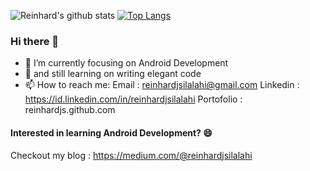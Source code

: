 ![Reinhard's github stats](https://github-readme-stats.vercel.app/api?username=reinhardjs&show_icons=true&theme=dark)
[![Top Langs](https://github-readme-stats.vercel.app/api/top-langs/?username=reinhardjs&layout=compact)](https://github.com/reinhardjs/README.md)

### Hi there 👋
<!--
**Reinhardjs/reinhardjs** is a ✨ _special_ ✨ repository because its `README.md` (this file) appears on your GitHub profile.
- 🔭 I’m currently working on ...
- 👯 I’m looking to collaborate on ...
- 🤔 I’m looking for help with ...
- 💬 Ask me about Android Development
-->

- 🔭 I’m currently focusing on Android Development
- 🌱 and still learning on writing elegant code
- 📫 How to reach me:
Email : reinhardjsilalahi@gmail.com
Linkedin : https://id.linkedin.com/in/reinhardjsilalahi
Portofolio : reinhardjs.github.com

#### Interested in learning Android Development? 😄
Checkout my blog : https://medium.com/@reinhardjsilalahi

<!--
- 😄 Pronouns: ...
- ⚡ Fun fact: ...
-->
